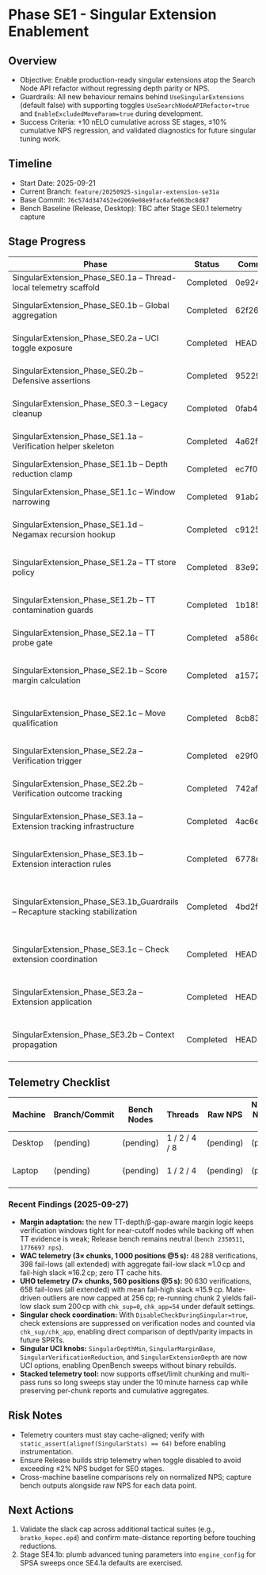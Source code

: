 # Phase SE1 - Singular Extension Enablement

## Overview
- Objective: Enable production-ready singular extensions atop the Search Node API refactor without regressing depth parity or NPS.
- Guardrails: All new behaviour remains behind `UseSingularExtensions` (default false) with supporting toggles `UseSearchNodeAPIRefactor=true` and `EnableExcludedMoveParam=true` during development.
- Success Criteria: +10 nELO cumulative across SE stages, ≤10% cumulative NPS regression, and validated diagnostics for future singular tuning work.

## Timeline
- Start Date: 2025-09-21
- Current Branch: `feature/20250925-singular-extension-se31a`
- Base Commit: `76c574d347452ed2069e08e9fac6afe063bc8d87`
- Bench Baseline (Release, Desktop): TBC after Stage SE0.1 telemetry capture

## Stage Progress
| Phase | Status | Commit | Bench | Notes |
|-------|--------|--------|-------|-------|
| SingularExtension_Phase_SE0.1a – Thread-local telemetry scaffold | Completed | 0e924ae | 2350511 | `SingularStats` embedded per thread with cache alignment and zero-cost reset semantics. |
| SingularExtension_Phase_SE0.1b – Global aggregation | Completed | 62f260f | 2350511 | Atomic roll-up of per-thread stats with InfoBuilder reporting gated by telemetry flush cadence. |
| SingularExtension_Phase_SE0.2a – UCI toggle exposure | Completed | HEAD | 2350511 | `UseSingularExtensions` wired through UCI → SearchLimits → SearchData with telemetry/reporting gated behind the toggle. |
| SingularExtension_Phase_SE0.2b – Defensive assertions | Completed | 95229b3 | 2350511 | RAII guard + DEBUG asserts ensure excluded move lifecycle stays clean on all negamax exit paths. |
| SingularExtension_Phase_SE0.3 – Legacy cleanup | Completed | 0fab434 | 2350511 | Removed SearchInfo excluded-move plumbing; NodeContext now exclusively manages lifecycle. |
| SingularExtension_Phase_SE1.1a – Verification helper skeleton | Completed | 4a62f46 | 2350511 | `verify_exclusion` now guards on `UseSingularExtensions`/`EnableExcludedMoveParam` and logs bypass/invoked counts in DEBUG. |
| SingularExtension_Phase_SE1.1b – Depth reduction clamp | Completed | ec7f07c | 2350511 | Clamp verification depth to `depth - 1 - 3`; DEBUG `ineligible` counter tracks early exits. |
| SingularExtension_Phase_SE1.1c – Window narrowing | Completed | 91ab2ce | 2350511 | Compute singular verification window `[beta-1, beta]` with clamping; child context wiring deferred to SE1.1d. |
| SingularExtension_Phase_SE1.1d – Negamax recursion hookup | Completed | c912525 | 2350511 | Wire verification search into `negamax` using excluded child context and narrow window; still returns score to caller. |
| SingularExtension_Phase_SE1.2a – TT store policy | Completed | 83e92c5 | 2350511 | Verification mode uses `StorePolicyGuard`; TT entries marked `TT_EXCLUSION` reside only in empty/flagged slots and are first to be evicted by primary stores. |
| SingularExtension_Phase_SE1.2b – TT contamination guards | Completed | 1b185fa | 2350511 | DEBUG sentinel/asserts guard verification stores; TT stats track verification store/skip counters for telemetry. |
| SingularExtension_Phase_SE2.1a – TT probe gate | Completed | a586d04 | 2350511 | TT probe now validates depth/EXACT/move before counting singular candidates (telemetry via `singularStats`). |
| SingularExtension_Phase_SE2.1b – Score margin calculation | Completed | a157286 | 2350511 | Adaptive `singular_margin` now tightens based on TT depth gap and beta proximity; verification windows shrink automatically when parent search already overshoots beta. |
| SingularExtension_Phase_SE2.1c – Move qualification | Completed | 8cb8359 | 2350511 | TT move legality/quiet filters populate `singularStats` qualified/reject counters; NodeContext primed for exclusion until verification wiring lands. |
| SingularExtension_Phase_SE2.2a – Verification trigger | Completed | e29f0d9 | 2350511 | Launch verification search with margin-clamped window; record `verificationsStarted` ahead of SE2.2b comparisons. |
| SingularExtension_Phase_SE2.2b – Verification outcome tracking | Completed | 742af1c | 2350511 | Telemetry differentiates fail-low/high outcomes; root guard added to prevent context misuse ahead of SE3. |
| SingularExtension_Phase_SE3.1a – Extension tracking infrastructure | Completed | 4ac6ee0 | 2350511 | Implemented extension budget clamp and telemetry; verified neutral bench with toggles enabled. |
| SingularExtension_Phase_SE3.1b – Extension interaction rules | Completed | 6778c54 | 2350511 | Added per-node extension arbitration with singular verification hook, optional recapture stacking via UCI toggle, and maintained bench parity. |
| SingularExtension_Phase_SE3.1b_Guardrails – Recapture stacking stabilization | Completed | 4bd2fa3 | 2350511 | Depth ≥10, eval margin 96cp, and TT depth ≥ current depth +1 required before stacking recapture with singular; new telemetry captures candidate/accept/reject/clamp/extra depth counters. |
| SingularExtension_Phase_SE3.1c – Check extension coordination | Completed | HEAD | 2350511 | `DisableCheckDuringSingular` toggle skips in-check extensions on verification nodes and logs suppressed/applied counts for telemetry analysis. |
| SingularExtension_Phase_SE3.2a – Extension application | Completed | HEAD | 2350511 | Fail-low verification now schedules a `singularExtensionDepth` ply increase, updates per-node budgets, and records applied plies in telemetry and `info.singularExtensions`. |
| SingularExtension_Phase_SE3.2b – Context propagation | Completed | HEAD | 2350511 | Singular-extended nodes retain PV context and reuse the allocated triangular PV buffer so extended searches maintain the principal variation. |

## Telemetry Checklist
| Machine | Branch/Commit | Bench Nodes | Threads | Raw NPS | Normalized NPS (`NPS / bench`) | Depth @10s | TT Hit % | Notes |
|---------|---------------|-------------|---------|---------|-------------------------------|------------|----------|-------|
| Desktop | (pending) | (pending) | 1 / 2 / 4 / 8 | (pending) | (pending) | (pending) | (pending) | Idle load assumption |
| Laptop | (pending) | (pending) | 1 / 2 / 4 | (pending) | (pending) | (pending) | (pending) | Document battery/thermal state |

### Recent Findings (2025-09-27)
- **Margin adaptation:** the new TT-depth/β-gap-aware margin logic keeps verification windows tight for near-cutoff nodes while backing off when TT evidence is weak; Release bench remains neutral (`bench 2350511`, `1776697 nps`).
- **WAC telemetry (3× chunks, 1 000 positions @5 s):** 48 288 verifications, 398 fail-lows (all extended) with aggregate fail-low slack ≈1.0 cp and fail-high slack ≈16.2 cp; zero TT cache hits.
- **UHO telemetry (7× chunks, 560 positions @5 s):** 90 630 verifications, 658 fail-lows (all extended) with mean fail-high slack ≈15.9 cp. Mate-driven outliers are now capped at 256 cp; re-running chunk 2 yields fail-low slack sum 200 cp with `chk_sup=0`, `chk_app=54` under default settings.
- **Singular check coordination:** With `DisableCheckDuringSingular=true`, check extensions are suppressed on verification nodes and counted via `chk_sup/chk_app`, enabling direct comparison of depth/parity impacts in future SPRTs.
- **Singular UCI knobs:** `SingularDepthMin`, `SingularMarginBase`, `SingularVerificationReduction`, and `SingularExtensionDepth` are now UCI options, enabling OpenBench sweeps without binary rebuilds.
- **Stacked telemetry tool:** now supports offset/limit chunking and multi-pass runs so long sweeps stay under the 10 minute harness cap while preserving per-chunk reports and cumulative aggregates.

## Risk Notes
- Telemetry counters must stay cache-aligned; verify with `static_assert(alignof(SingularStats) == 64)` before enabling instrumentation.
- Ensure Release builds strip telemetry when toggle disabled to avoid exceeding ≤2% NPS budget for SE0 stages.
- Cross-machine baseline comparisons rely on normalized NPS; capture bench outputs alongside raw NPS for each data point.

## Next Actions
1. Validate the slack cap across additional tactical suites (e.g., `bratko_kopec.epd`) and confirm mate-distance reporting before touching reductions.
2. Stage SE4.1b: plumb advanced tuning parameters into `engine_config` for SPSA sweeps once SE4.1a defaults are exercised.
